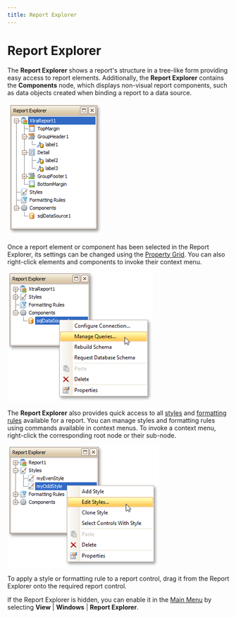 ```yaml
---
title: Report Explorer
---
```

# Report Explorer
The **Report Explorer** shows a report's structure in a tree-like form providing easy access to report elements. Additionally, the **Report Explorer** contains the **Components** node, which displays non-visual report components, such as data objects created when binding a report to a data source.

![RD_Elements_ReportExplorer](../../../../../images/Img8259.png)

Once a report element or component has been selected in the Report Explorer, its settings can be changed using the [Property Grid](../../../../../../interface-elements-for-desktop/articles/report-designer/report-designer-for-winforms/report-designer-reference/report-designer-ui/property-grid.md). You can also right-click elements and components to invoke their context menu.

![RD_HowTo_MasterDetail_3](../../../../../images/Img23819.png)

The **Report Explorer** also provides quick access to all [styles](../../../../../../interface-elements-for-desktop/articles/report-designer/report-designer-for-winforms/create-reports/styles-and-conditional-formatting/understanding-style-concepts.md) and [formatting rules](../../../../../../interface-elements-for-desktop/articles/report-designer/report-designer-for-winforms/create-reports/styles-and-conditional-formatting/conditionally-change-a-control's-appearance.md) available for a report. You can manage styles and formatting rules using commands available in context menus. To invoke a context menu, right-click the corresponding root node or their sub-node.
 

![RD_ReportStyles_ReportExplorer](../../../../../images/Img122171.png)

To apply a style or formatting rule to a report control, drag it from the Report Explorer onto the required report control.

If the Report Explorer is hidden, you can enable it in the [Main Menu](../../../../../../interface-elements-for-desktop/articles/report-designer/report-designer-for-winforms/report-designer-reference/report-designer-ui/main-menu.md) by selecting **View** | **Windows** | **Report Explorer**.